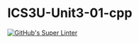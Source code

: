 # ICS3U-Unit3-01-cpp

[![GitHub's Super Linter](https://github.com/mohammedal-ess/ICS3U-Unit3-01-cpp/workflows/GitHub's%20Super%20Linter/badge.svg)](https://github.com/mohammedal-ess/ICS3U-Unit3-01-cpp/actions)
